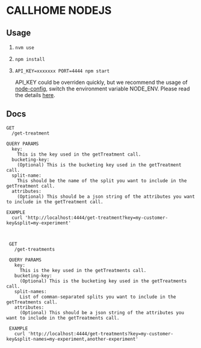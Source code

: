 # CALLHOME NODEJS

## Usage

1. `nvm use`
2. `npm install`
3. `API_KEY=xxxxxxx PORT=4444 npm start`

   API_KEY could be overriden quickly, but we recommend the usage of [node-config](https://github.com/lorenwest/node-config#quick-start),
   switch the environment variable NODE_ENV. Please read the details [here](https://github.com/lorenwest/node-config#quick-start).

## Docs

    GET
      /get-treatment

    QUERY PARAMS
      key:
        This is the key used in the getTreatment call.
      bucketing-key:
        (Optional) This is the bucketing key used in the getTreatment call.
      split-name:
        This should be the name of the split you want to include in the getTreatment call.
      attributes:
        (Optional) This should be a json string of the attributes you want to include in the getTreatment call.

    EXAMPLE
      curl 'http://localhost:4444/get-treatment?key=my-customer-key&split=my-experiment'



     GET
       /get-treatments

     QUERY PARAMS
       key:
         This is the key used in the getTreatments call.
       bucketing-key:
         (Optional) This is the bucketing key used in the getTreatments call.
       split-names:
         List of comman-separated splits you want to include in the getTreatments call.
       attributes:
         (Optional) This should be a json string of the attributes you want to include in the getTreatments call.

     EXAMPLE
       curl 'http://localhost:4444/get-treatments?key=my-customer-key&split-names=my-experiment,another-experiment'
